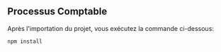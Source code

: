 ## Processus Comptable

Après l'importation du projet, vous exécutez la commande ci-dessous:

`npm install`
